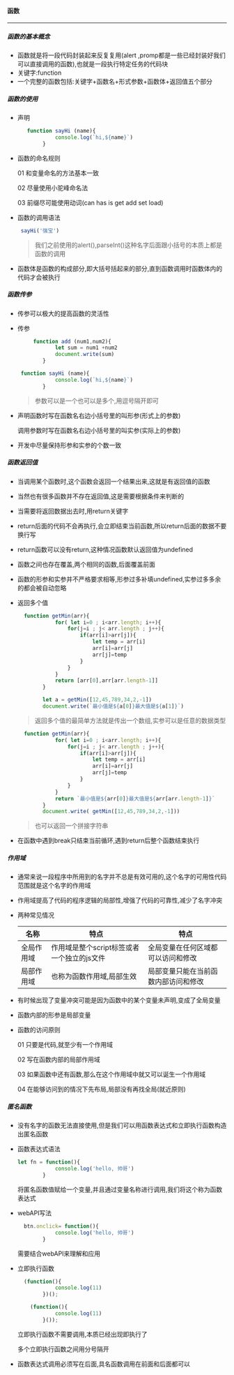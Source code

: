 #### 函数

------

##### 函数的基本概念

- 函数就是将一段代码封装起来反复复用(alert ,promp都是一些已经封装好我们可以直接调用的函数),也就是一段执行特定任务的代码块
- 关键字:function
- 一个完整的函数包括:关键字+函数名+形式参数+函数体+返回值五个部分

##### 函数的使用

- 声明

  ```js
     function sayHi (name){
              console.log(`hi,${name}`)
          }
  
  ```

- 函数的命名规则

  01 和变量命名的方法基本一致

  02 尽量使用小驼峰命名法

  03 前缀尽可能使用动词(can has is get add set load)

- 函数的调用语法

  ```js
   sayHi('强宝')
  ```

  > 我们之前使用的alert(),parseInt()这种名字后面跟小括号的本质上都是函数的调用

- 函数体是函数的构成部分,即大括号括起来的部分,直到函数调用时函数体内的代码才会被执行

##### 函数传参

- 传参可以极大的提高函数的灵活性

- 传参

  ```js
       function add (num1,num2){
              let sum = num1 +num2
              document.write(sum)
          }
  ```

  ```js
   function sayHi (name){
              console.log(`hi,${name}`)
          }
  ```

  > 参数可以是一个也可以是多个,用逗号隔开即可

- 声明函数时写在函数名右边小括号里的叫形参(形式上的参数)

  调用参数时写在函数名右边小括号里的叫实参(实际上的参数)

- 开发中尽量保持形参和实参的个数一致

##### 函数返回值

- 当调用某个函数时,这个函数会返回一个结果出来,这就是有返回值的函数

- 当然也有很多函数并不存在返回值,这是需要根据条件来判断的

- 当需要将返回数据出去时,用return关键字

- return后面的代码不会再执行,会立即结束当前函数,所以return后面的数据不要换行写

- return函数可以没有return,这种情况函数默认返回值为undefined

- 函数之间也存在覆盖,两个相同的函数,后面覆盖前面

- 函数的形参和实参并不严格要求相等,形参过多补填undefined,实参过多多余的都会被自动忽略

- 返回多个值

  ```js
    function getMin(arr){
              for( let i=0 ; i<arr.length; i++){
                  for(j=i ; j< arr.length ; j++){
                      if(arr[i]>arr[j]){
                          let temp = arr[i]
                          arr[i]=arr[j]
                          arr[j]=temp
                      }
                  }
              }
              return [arr[0],arr[arr.length-1]]
          }
  
          let a = getMin([12,45,789,34,2,-1])
          document.write(`最小值是${a[0]}最大值是${a[1]}`)
  ```

  > 返回多个值的最简单方法就是传出一个数组,实参可以是任意的数据类型

  ```js
    function getMin(arr){
              for( let i=0 ; i<arr.length; i++){
                  for(j=i ; j< arr.length ; j++){
                      if(arr[i]>arr[j]){
                          let temp = arr[i]
                          arr[i]=arr[j]
                          arr[j]=temp
                      }
                  }
              }
              return `最小值是${arr[0]}最大值是${arr[arr.length-1]}`
          }
          document.write( getMin([12,45,789,34,2,-1]))
  ```

  > 也可以返回一个拼接字符串

- 在函数中遇到break只结束当前循环,遇到return后整个函数结束执行

##### 作用域

- 通常来说一段程序中所用到的名字并不总是有效可用的,这个名字的可用性代码范围就是这个名字的作用域

- 作用域提高了代码的程序逻辑的局部性,增强了代码的可靠性,减少了名字冲突

- 两种常见情况

  | 名称       | 特点                                       | 特点                                 |
  | ---------- | ------------------------------------------ | ------------------------------------ |
  | 全局作用域 | 作用域是整个script标签或者一个独立的js文件 | 全局变量在任何区域都可以访问和修改   |
  | 局部作用域 | 也称为函数作用域,局部生效                  | 局部变量只能在当前函数内部访问和修改 |

- 有时候出现了变量冲突可能是因为函数中的某个变量未声明,变成了全局变量

- 函数内部的形参是局部变量

- 函数的访问原则

  01 只要是代码,就至少有一个作用域

  02 写在函数内部的局部作用域

  03 如果函数中还有函数,那么在这个作用域中就又可以诞生一个作用域

  04 在能够访问到的情况下先布局,局部没有再找全局(就近原则)

##### 匿名函数

- 没有名字的函数无法直接使用,但是我们可以用函数表达式和立即执行函数构造出匿名函数

- 函数表达式语法

  ```js
  let fn = function(){
              console.log('hello, 帅哥')
          }
  ```

  将匿名函数值赋给一个变量,并且通过变量名称进行调用,我们将这个称为函数表达式

- webAPI写法

  ```js
    btn.onclick= function(){
              console.log('hello, 帅哥')
          }
  ```

  需要结合webAPI来理解和应用

- 立即执行函数

  ```js
    (function(){
              console.log(11)
          })();
  ```

  ```js
      (function(){
              console.log(11)
          }());
  ```

  立即执行函数不需要调用,本质已经出现即执行了

  多个立即执行函数之间用分号隔开

- 函数表达式调用必须写在后面,具名函数调用在前面和后面都可以

  

